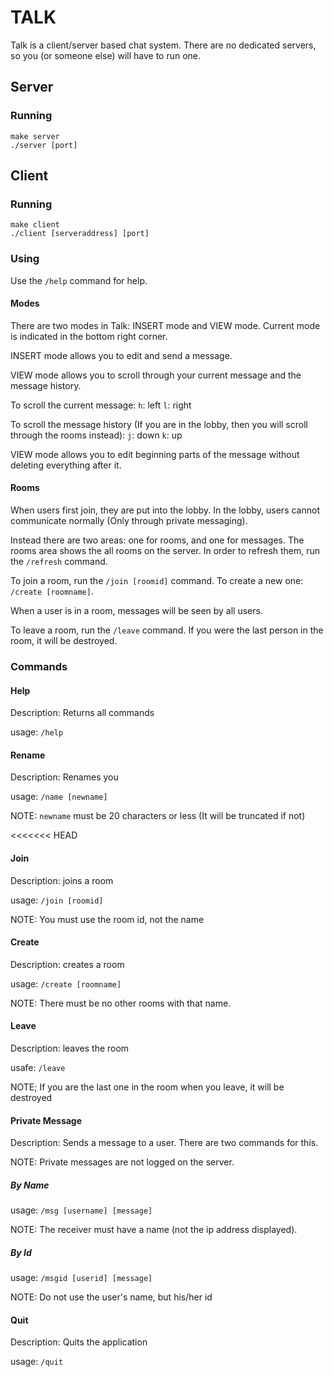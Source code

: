 # TALK

Talk is a client/server based chat system. There are no dedicated servers, so you (or someone else) will have to run one.

## Server

### Running

```
make server
./server [port]
```

## Client

### Running

```
make client
./client [serveraddress] [port]
```

### Using

Use the `/help` command for help.

#### Modes

There are two modes in Talk: INSERT mode and VIEW mode. Current mode is indicated in the bottom right corner.

INSERT mode allows you to edit and send a message.

VIEW mode allows you to scroll through your current message and the message history.

To scroll the current message:
`h`: left
`l`: right

To scroll the message history (If you are in the lobby, then you will scroll through the rooms instead):
`j`: down
`k`: up

VIEW mode allows you to edit beginning parts of the message without deleting everything after it.

#### Rooms

When users first join, they are put into the lobby. In the lobby, users cannot communicate normally (Only through private messaging). 

Instead there are two areas: one for rooms, and one for messages. The rooms area shows the all rooms on the server. In order to refresh them, run the `/refresh` command.

To join a room, run the `/join [roomid]` command. To create a new one: `/create [roomname]`.  

When a user is in a room, messages will be seen by all users. 

To leave a room, run the `/leave` command. If you were the last person in the room, it will be destroyed.

### Commands

#### Help
Description: Returns all commands

usage: `/help`

#### Rename
Description: Renames you

usage: `/name [newname]`

NOTE: `newname` must be 20 characters or less (It will be truncated if not)

<<<<<<< HEAD
#### Join
Description: joins a room

usage: `/join [roomid]`

NOTE: You must use the room id, not the name

#### Create
Description: creates a room

usage: `/create [roomname]`

NOTE: There must be no other rooms with that name.

#### Leave
Description: leaves the room

usafe: `/leave`

NOTE; If you are the last one in the room when you leave, it will be destroyed

#### Private Message
Description: Sends a message to a user. There are two commands for this.

NOTE: Private messages are not logged on the server.

##### By Name
usage: `/msg [username] [message]`

NOTE: The receiver must have a name (not the ip address displayed).

##### By Id
usage: `/msgid [userid] [message]`

NOTE: Do not use the user's name, but his/her id

#### Quit
Description: Quits the application

usage: `/quit`	

